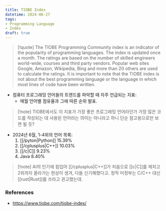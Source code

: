 ```yaml
---
title: TIOBE Index
datetime: 2024-06-27
tags:
- Programming Language
- Index
draft: true
---
```



> [!quote] The TIOBE Programming Community index is an indicator of the popularity of programming languages. The index is updated once a month. The ratings are based on the number of skilled engineers world-wide, courses and third party vendors. Popular web sites Google, Amazon, Wikipedia, Bing and more than 20 others are used to calculate the ratings. It is important to note that the TIOBE index is not about the best programming language or the language in which most lines of code have been written.

- 컴퓨터 프로그래밍 언어들의 트렌드를 파악할 때 자주 언급되는 지표:
    - 매월 언어별 점유율과 그에 따른 순위 발표.

> [!note] TIOBE에서도 이 지표가 가장 좋은 프로그래밍 언어라던가 가장 많은 코드를 작성되는 데 사용된 언어라는 의미는 아니라고 하니 단순 참고용으로만 보면 될 듯?


- 2024년 6월, 1-4위의 언어 목록:
    1. [[/pyton|Python]] 15.39%
    2. [[/cplusplus|C++]] 10.03%
    3. [[/c|C]] 9.23%
    4. Java 8.40%

> [!note] AI의 인기에 힘입어 [[/cplusplus|C++]]가 처음으로 [[c|C]]를 제치고 2위까지 올라가는 현상이 생겨, 다들 신기해했다고. 정작 미정부는 C/C++ 대신 [[rust|Rust]]를 쓰라고 권고했는데.


### References
- https://www.tiobe.com/tiobe-index/